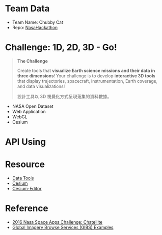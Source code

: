 # Team Data
- Team Name: Chubby Cat
- Repo: [NasaHackathon]( https://github.com/swt02026/2017NASAHackathon)

# Challenge: 1D, 2D, 3D - Go!
> **The Challenge**
>
> Create tools that **visualize Earth science missions and their data in three dimensions**! Your challenge is to develop **interactive 3D tools** that display trajectories, spacecraft, instrumentation, Earth coverage, and data visualizations!
>
> 設計工具以 3D 視覺化方式呈現蒐集的資料數據。

- NASA Open Dataset
- Web Application
- WebGL
- Cesium

# API Using

# Resource
- [Data Tools](https://earthdata.nasa.gov/earth-observation-data/tools)
- [Cesium](http://cesiumjs.org/index.html)
- [Cesium-Editor](https://github.com/TomPed/Cesium-Editor)


# Reference
- [2016 Nasa Space Apps Challenge: Chatellite](https://github.com/Jinrohs/ChatelliteFE)
- [Global Imagery Browse Services (GIBS) Examples](https://github.com/nasa-gibs/gibs-web-examples)
